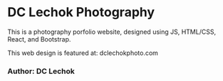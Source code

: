 # DC Lechok Photography

This is a photography porfolio website, designed using JS, HTML/CSS, React, and Bootstrap.

This web design is featured at: dclechokphoto.com

### Author: DC Lechok
